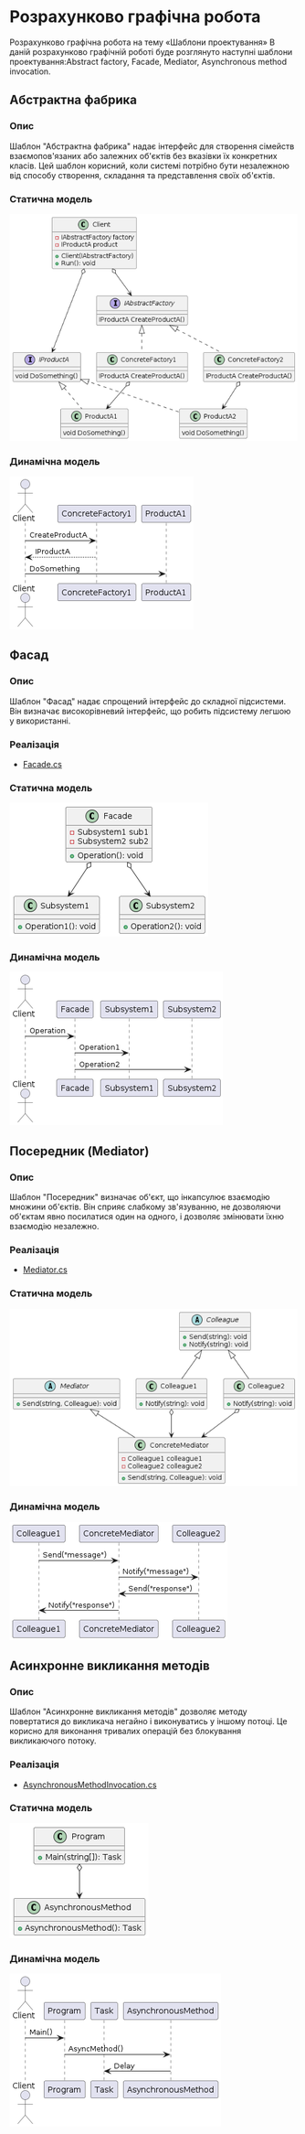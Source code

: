 # Розрахунково графічна робота 
Розрахунково графічна робота на тему «Шаблони проектування»
В даній розрахунково графічній роботі буде розглянуто наступні шаблони проектування:Abstract factory, Facade, Mediator, Asynchronous method invocation.

## Абстрактна фабрика


### Опис
Шаблон "Абстрактна фабрика" надає інтерфейс для створення сімейств взаємопов'язаних або залежних об'єктів без вказівки їх конкретних класів. Цей шаблон корисний, коли системі потрібно бути незалежною від способу створення, складання та представлення своїх об'єктів.

### Статична модель 

![Статична модель Bridge](AbstractFactory.png)

### Динамічна модель 

![Динамічна модель Bridge](AbstractFactory11.png)


## Фасад


### Опис
Шаблон "Фасад" надає спрощений інтерфейс до складної підсистеми. Він визначає високорівневий інтерфейс, що робить підсистему легшою у використанні.

### Реалізація
- [Facade.cs](./Facade/Facade.cs)

### Статична модель

![Статична модель Bridge](facadestat.png)

### Динамічна модель

![Динамічна модель Bridge](facadedin.png)

## Посередник (Mediator)

### Опис
Шаблон "Посередник" визначає об'єкт, що інкапсулює взаємодію множини об'єктів. Він сприяє слабкому зв'язуванню, не дозволяючи об'єктам явно посилатися один на одного, і дозволяє змінювати їхню взаємодію незалежно.

### Реалізація
- [Mediator.cs](./Mediator/Mediator.cs)

### Статична модель 

![Статична модель Bridge](mediatorstat.png)

### Динамічна модель 
![Динамічна модель Bridge](mediatordin.png)

## Асинхронне викликання методів


### Опис
Шаблон "Асинхронне викликання методів" дозволяє методу повертатися до викликача негайно і виконуватись у іншому потоці. Це корисно для виконання тривалих операцій без блокування викликаючого потоку.

### Реалізація
- [AsynchronousMethodInvocation.cs](./AsynchronousMethodInvocation/AsynchronousMethodInvocation.cs)

### Статична модель 

![Статична модель Bridge](Asynchronousstat.png)

### Динамічна модель 
![Динамічна модель Bridge](Asynchronousdin.png)
